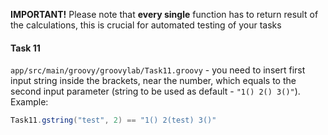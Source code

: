 **IMPORTANT!** Please note that **every single** function has to return result
of the calculations, this is crucial for automated testing of your tasks

#### Task 11
`app/src/main/groovy/groovylab/Task11.groovy` - you need to insert first input string inside the brackets,
near the number, which equals to the second input parameter (string to be used
as default - `"1() 2() 3()"`). Example:
```groovy
Task11.gstring("test", 2) == "1() 2(test) 3()"
```